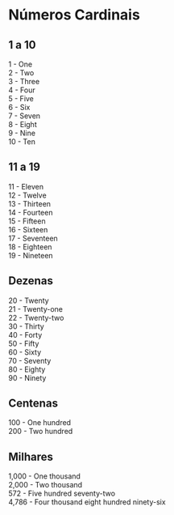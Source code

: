# Números Cardinais

## 1 a 10
1 - One  
2 - Two  
3 - Three  
4 - Four  
5 - Five  
6 - Six  
7 - Seven  
8 - Eight  
9 - Nine  
10 - Ten  

## 11 a 19
11 - Eleven  
12 - Twelve  
13 - Thirteen  
14 - Fourteen  
15 - Fifteen  
16 - Sixteen  
17 - Seventeen  
18 - Eighteen  
19 - Nineteen  

## Dezenas
20 - Twenty  
21 - Twenty-one  
22 - Twenty-two  
30 - Thirty  
40 - Forty  
50 - Fifty  
60 - Sixty  
70 - Seventy  
80 - Eighty  
90 - Ninety  

## Centenas
100 - One hundred  
200 - Two hundred  

## Milhares
1,000 - One thousand  
2,000 - Two thousand  
572 - Five hundred seventy-two  
4,786 - Four thousand eight hundred ninety-six  
